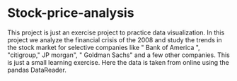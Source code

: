 # Stock-price-analysis
This project is just an exercise project to practice data visualization. In this project we analyze the financial crisis of the 2008 and study the trends in the stock market for selective companies like " Bank of America ", "citigroup," JP morgan", " Goldman Sachs" and a few other companies. This is just a small learning exercise. Here the data is taken from online using the pandas DataReader.
